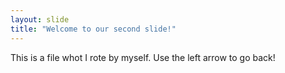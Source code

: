 ```yaml
---
layout: slide
title: "Welcome to our second slide!"
---
```

This is a file whot I rote by myself.
Use the left arrow to go back!
